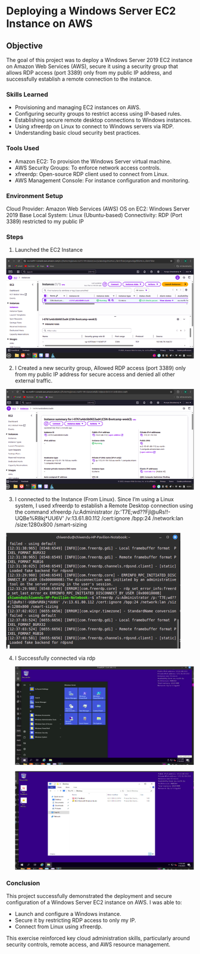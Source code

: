 # Deploying a Windows Server EC2 Instance on AWS

## Objective
The goal of this project was to deploy a Windows Server 2019 EC2 instance on Amazon Web Services (AWS), secure it using a security group that allows RDP access (port 3389) only from my public IP address, and successfully establish a remote connection to the instance.

### Skills Learned
- Provisioning and managing EC2 instances on AWS.
- Configuring security groups to restrict access using IP-based rules.
- Establishing secure remote desktop connections to Windows instances.
- Using xfreerdp on Linux to connect to Windows servers via RDP.
- Understanding basic cloud security best practices.

### Tools Used
- Amazon EC2: To provision the Windows Server virtual machine.
- AWS Security Groups: To enforce network access controls.
- xfreerdp: Open-source RDP client used to connect from Linux.
- AWS Management Console: For instance configuration and monitoring.

### Environment Setup
Cloud Provider: Amazon Web Services (AWS)
OS on EC2: Windows Server 2019 Base
Local System: Linux (Ubuntu-based)
Connectivity: RDP (Port 3389) restricted to my public IP

### Steps
1. Launched the EC2 Instance

  ![Create User](./screenshots/image1.png)

2. I Created a new security group, Allowed RDP access (port 3389) only from my public IP address for secure access and denied all other external traffic.

  ![Create User](./screenshots/image2.png)

3. I connected to the Instance (From Linux). Since I’m using a Linux system, I used xfreerdp to establish a Remote Desktop connection using the command xfreerdp /u:Administrator /p:'T7E;wd??Fjl@uRs!!-UQBe%R8kj*UU6V' /v:13.61.80.112 /cert:ignore /bpp:24 /network:lan /size:1280x800 /smart-sizing

  ![Create User](./screenshots/image3.png)

4. I Successfully connected via rdp

   ![Create User](./screenshots/image4.png)

   ![Create User](./screenshots/image5.png)

 ### Conclusion
This project successfully demonstrated the deployment and secure configuration of a Windows Server EC2 instance on AWS. I was able to:
- Launch and configure a Windows instance.
- Secure it by restricting RDP access to only my IP.
- Connect from Linux using xfreerdp.

This exercise reinforced key cloud administration skills, particularly around security controls, remote access, and AWS resource management.
